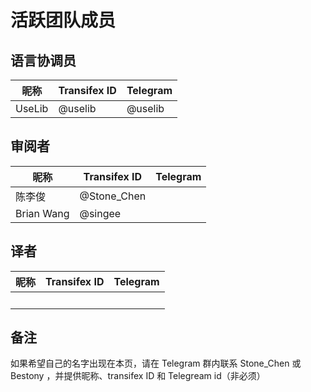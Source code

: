 # 活跃团队成员

## 语言协调员

|昵称| Transifex ID | Telegram|
|---|---|---|
|UseLib|@uselib|@uselib|

## 审阅者

|昵称| Transifex ID | Telegram|
|---|---|---|
|陈李俊|@Stone_Chen| &nbsp; |
|Brian Wang|@singee| &nbsp; |


## 译者
|昵称| Transifex ID | Telegram|
|---|---|---|
| &nbsp; | &nbsp; | &nbsp; |

## 备注

如果希望自己的名字出现在本页，请在 Telegram 群内联系 Stone_Chen 或 Bestony ，并提供昵称、transifex ID 和 Telegream id（非必须）
